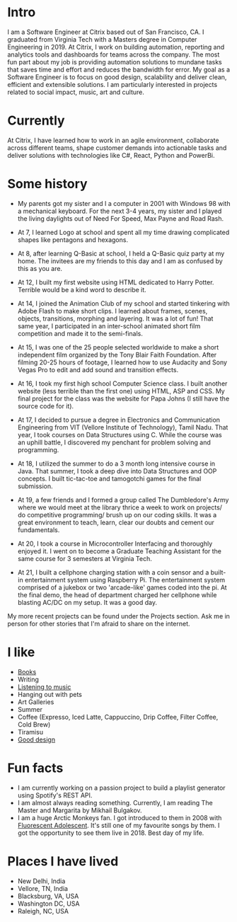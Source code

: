 
# Intro

I am a Software Engineer at Citrix based out of San Francisco, CA. I graduated from Virginia Tech with a Masters degree in Computer Engineering in 2019. 
At Citrix, I work on building automation, reporting and analytics tools and dashboards for teams across the company. The most fun part about my job is providing automation solutions to mundane tasks that saves time and effort and reduces the bandwidth for error. My goal as a Software Engineer is to focus on good design, scalability and deliver clean, efficient and extensible solutions. I am particularly interested in projects related to social impact, music, art and culture. 

# Currently

At Citrix, I have learned how to work in an agile environment, collaborate across different teams, shape customer demands into actionable tasks and deliver solutions with technologies like C#, React, Python and PowerBi.

# Some history

- My parents got my sister and I a computer in 2001 with Windows 98 with a mechanical keyboard. For the next 3-4 years, my sister and I played the living daylights out of Need For Speed, Max Payne and Road Rash.

- At 7, I learned Logo at school and spent all my time drawing complicated shapes like pentagons and hexagons. 

- At 8, after learning Q-Basic at school, I held a Q-Basic quiz party at my home. The invitees are my friends to this day and I am as confused by this as you are.

- At 12, I built my first website using HTML dedicated to Harry Potter. Terrible would be a kind word to describe it.

- At 14, I joined the Animation Club of my school and started tinkering with Adobe Flash to make short clips. I learned about frames, scenes, objects, transitions, morphing and layering. It was a lot of fun! That same year, I participated in an inter-school animated short film competition and made it to the semi-finals.

- At 15, I was one of the 25 people selected worldwide to make a short independent film organized by the Tony Blair Faith Foundation. After filming 20-25 hours of footage, I learned how to use Audacity and Sony Vegas Pro to edit and add sound and transition effects. 

- At 16, I took my first high school Computer Science class. I built another website (less terrible than the first one) using HTML, ASP and CSS. My final project for the class was the website for Papa Johns (I still have the source code for it).

- At 17, I decided to pursue a degree in Electronics and Communication Engineering from VIT (Vellore Institute of Technology), Tamil Nadu. That year, I took courses on Data Structures using C. While the course was an uphill battle, I discovered my penchant for problem solving and programming.

- At 18, I utilized the summer to do a 3 month long intensive course in Java. That summer, I took a deep dive into Data Structures and OOP concepts. I built tic-tac-toe and tamogotchi games for the final submission.

- At 19, a few friends and I formed a group called The Dumbledore's Army where we would meet at the library thrice a week to work on projects/ do competitive programming/ brush up on our coding skills. It was a great environment to teach, learn, clear our doubts and cement our fundamentals.

- At 20, I took a course in Microcontroller Interfacing and thoroughly enjoyed it. I went on to become a Graduate Teaching Assistant for the same course for 3 semesters at Virginia Tech.

- At 21, I built a cellphone charging station with a coin sensor and a built-in entertainment system using Raspberry Pi. The entertainment system comprised of a jukebox or two 'arcade-like' games coded into the pi. At the final demo, the head of department charged her cellphone while blasting AC/DC on my setup. It was a good day.


My more recent projects can be found under the Projects section. Ask me in person for other stories that I'm afraid to share on the internet.

# I like

- [Books](https://www.goodreads.com/user/show/126685725-yamini-gaur)
- Writing
- [Listening to music](https://open.spotify.com/user/yaminigaur01)
- Hanging out with pets
- Art Galleries
- Summer
- Coffee (Expresso, Iced Latte, Cappuccino, Drip Coffee, Filter Coffee, Cold Brew)
- Tiramisu
- [Good design](/)

# Fun facts

- I am currently working on a passion project to build a playlist generator using Spotify's REST API.
- I am almost always reading something. Currently, I am reading The Master and Margarita by Mikhail Bulgakov. 
- I am a huge Arctic Monkeys fan. I got introduced to them in 2008 with [Fluorescent Adolescent](https://www.youtube.com/watch?v=ma9I9VBKPiw). It's still one of my favourite songs by them. I got the opportunity to see them live in 2018. Best day of my life.

# Places I have lived

- New Delhi, India
- Vellore, TN, India
- Blacksburg, VA, USA
- Washington DC, USA
- Raleigh, NC, USA





